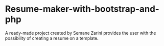 # Resume-maker-with-bootstrap-and-php
A ready-made project created by Semane Zarini provides the user with the possibility of creating a resume on a template.
